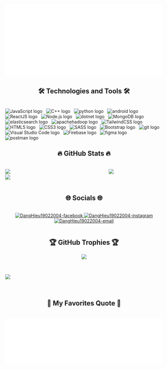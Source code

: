 <!-- Trungquandev -->
<a href="#" target="_blank">
  <img src="svg/danghieu.svg" width="1200" alt="danghieu-official" />
</a>

<h2 align="center">🛠 Technologies and Tools 🛠</h2>
<br>
<!-- https://simpleicons.org/ -->
<span><img src="https://img.shields.io/badge/JavaScript-FFFFFF?logo=javascript&logoColor=F7DF1E" alt="JavaScript logo" title="JavaScript" height="25" /></span>
&nbsp;
<span><img src="https://img.shields.io/badge/cplusplus-FFFFFF?logo=cplusplus&logoColor=EF5C55" alt="C++ logo" title="C++" height="25" /></span>
&nbsp;
<span><img src="https://img.shields.io/badge/python-FFFFFF?logo=python&logoColor=3776AB" alt="python logo" title="python" height="25" /></span>
&nbsp;
<span><img src="https://img.shields.io/badge/android-FFFFFF?logo=android&logoColor=34A853" alt="android logo" title="android" height="25" /></span>
&nbsp;
<span><img src="https://img.shields.io/badge/ReactJS-FFFFFF?logo=react&logoColor=61DAFB" alt="ReactJS logo" title="ReactJS" height="25" /></span>
&nbsp;
<span><img src="https://img.shields.io/badge/Node.js-FFFFFF?logo=node.js&logoColor=00F200" alt="Node.js logo" title="Node.js" height="25" /></span>
&nbsp;
<span><img src="https://img.shields.io/badge/dotnet-FFFFFF?logo=dotnet&logoColor=512BD4" alt="dotnet logo" title="dotnet" height="25" /></span>
&nbsp;
<span><img src="https://img.shields.io/badge/MongoDB-FFFFFF?logo=mongodb&logoColor=47A248" alt="MongoDB logo" title="MongoDB" height="25" /></span>
&nbsp;
<span><img src="https://img.shields.io/badge/elasticsearch-FFFFFF?logo=elasticsearch&logoColor=005571" alt="elasticsearch logo" title="elasticsearch" height="25" /></span>
&nbsp;
<span><img src="https://img.shields.io/badge/apachehadoop-FFFFFF?logo=apachehadoop&logoColor=66CCFF" alt="apachehadoop logo" title="apachehadoop" height="25" /></span>
&nbsp;
<span><img src="https://img.shields.io/badge/Tailwind%20CSS-FFFFFF?logo=tailwind-css&logoColor=38B2AC" alt="TailwindCSS logo" title="TailwindCSS" height="25" /></span>
&nbsp;
<span><img src="https://img.shields.io/badge/HTML5-FFFFFF?logo=html5&logoColor=E34F26" alt="HTML5 logo" title="HTML5" height="25" /></span>
&nbsp;
<span><img src="https://img.shields.io/badge/CSS3-FFFFFF?logo=css3&logoColor=1572B6" alt="CSS3 logo" title="CSS3" height="25" /></span>
&nbsp;
<span><img src="https://img.shields.io/badge/Sass-FFFFFF?logo=sass&logoColor=CC6699" alt="SASS logo" title="SASS" height="25" /></span>
&nbsp;
<span><img src="https://img.shields.io/badge/Bootstrap-FFFFFF?logo=bootstrap&logoColor=7952B3" alt="Bootstrap logo" title="Bootstrap" height="25" /></span>
&nbsp;
<span><img src="https://img.shields.io/badge/git-FFFFFF?logo=git&logoColor=F05032" alt="git logo" title="git" height="25" /></span>
&nbsp;
<span><img src="https://img.shields.io/badge/VS%20Code-FFFFFF?logo=visual-studio-code&logoColor=007ACC" alt="Visual Studio Code logo" title="Visual Studio Code" height="25" /></span>
&nbsp;
<span><img src="https://img.shields.io/badge/Firebase-FFFFFF?logo=firebase&logoColor=FFCA28" alt="Firebase logo" title="Firebase" height="25" /></span>
&nbsp;
<span><img src="https://img.shields.io/badge/figma-FFFFFF?logo=figma&logoColor=F24E1E" alt="figma logo" title="figma" height="25" /></span>
&nbsp;
<span><img src="https://img.shields.io/badge/postman-FFFFFF?logo=postman&logoColor=FF6C37" alt="postman logo" title="postman" height="25" /></span>
&nbsp;

<br>
<h2 align="center">🔥 GitHub Stats 🔥</h2>
<br>
<div align="left">
  <div style="display: flex; justify-content: space-between; max-width: 800px;">
    <a href="#" title="DangHieu19022004">
      <img align="center" src="https://github-readme-stats.vercel.app/api?username=DangHieu19022004&hide=c%23,powershell,Mathematica,Ruby,Objective-C,Objective-C%2b%2b,Cuda&title_color=61dafb&text_color=ffffff&icon_color=61dafb&bg_color=20232a&langs_count=8&layout=compact&border_color=61dafb&hide_border=true" />
    </a>
    <br>
    <a href="#" title="DangHieu19022004">
      <img  align="center" src="https://github-readme-stats.vercel.app/api/top-langs/?username=DangHieu19022004&hide=c%23,powershell,Mathematica,Ruby,Objective-C,Objective-C%2b%2b,Cuda&title_color=61dafb&text_color=ffffff&icon_color=61dafb&bg_color=20232a&langs_count=8&layout=compact&border_color=61dafb&hide_border=true" />
    </a>
    <br>
  </div>
  <a href="#" title="DangHieu19022004">
    <img align="center" src="https://github-readme-stats.vercel.app/api?username=DangHieu19022004&show_icons=true&theme=react&border_color=61dafb&hide_border=true&rank_icon=github&include_all_commits=true" />
  </a>
</div>

<br>
<h2 align="center">🌐 Socials 🌐</h2>
<br>
<!-- https://icons8.com -->
<div align="center">
  <a href="https://www.facebook.com/profile.php?id=100079643042931" target="blank">
    <img src="https://img.icons8.com/bubbles/100/000000/facebook-new.png" alt="DangHieu19022004-facebook" />
  </a>
  <a href="https://www.instagram.com/tran.danghieu/" target="blank">
    <img src="https://img.icons8.com/bubbles/100/000000/instagram.png" alt="DangHieu19022004-instagram" />
  </a>
  <a href="mailto:danghieu19022004@gmail.com" target="top">
    <img src="https://img.icons8.com/bubbles/100/000000/apple-mail.png" alt="DangHieu19022004-email" />
  </a>
</div>

<br>
<h2 align="center">🏆 GitHub Trophies 🏆</h2>
<p align="center">
  <a href="https://github.com/ryo-ma/github-profile-trophy">
    <img src="https://github-profile-trophy.vercel.app/?username=DangHieu19022004&theme=radical&no-frame=true&margin-w=10&margin-h=10" />
  </a>
</p>

<br>
<p align="left">
  <a href="https://visitcount.itsvg.in">
  <img src="https://visitcount.itsvg.in/api?id=DangHieu19022004&label=Profile%20Views&color=0&icon=0&pretty=true" />
  </a>
</p>

<br>
<h2 align="center">📑 My Favorites Quote 📑</h2>
<br>
<a href="#" target="_blank">
  <img src="svg/danghieu-quotes.svg" width="846" height="150" alt="hieu-dev" />
</a>
